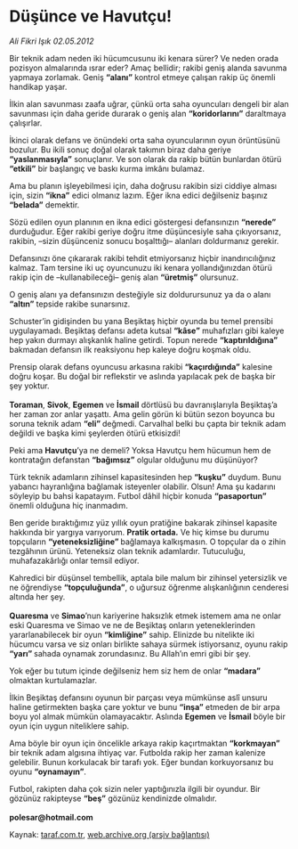 # Düşünce ve Havutçu!

*Ali Fikri Işık 02.05.2012*

<div class="yazi"><p>Bir teknik adam neden iki hücumcusunu iki kenara sürer? Ve neden orada pozisyon almalarında ısrar eder? Amaç bellidir; rakibi geniş alanda savunma yapmaya zorlamak. Geniş <b>“alanı”</b> kontrol etmeye çalışan rakip üç önemli handikap yaşar. </p>
<p>İlkin alan savunması zaafa uğrar, çünkü orta saha oyuncuları dengeli bir alan savunması için daha geride durarak o geniş alan <b>“koridorlarını”</b> daraltmaya çalışırlar.</p>
<p>İkinci olarak defans ve önündeki orta saha oyuncularının oyun örüntüsünü bozulur. Bu ikili sonuç doğal olarak takımın biraz daha geriye <b>“yaslanmasıyla”</b> sonuçlanır. Ve son olarak da rakip bütün bunlardan ötürü <b>“etkili”</b> bir başlangıç ve baskı kurma imkânı bulamaz. </p>
<p>Ama bu planın işleyebilmesi için, daha doğrusu rakibin sizi ciddiye alması için, sizin <b>“ikna”</b> edici olmanız lazım. Eğer ikna edici değilseniz başınız <b>“belada”</b> demektir.</p>
<p>Sözü edilen oyun planının en ikna edici göstergesi defansınızın <b>“nerede”</b> durduğudur. Eğer rakibi geriye doğru itme düşüncesiyle saha çıkıyorsanız, rakibin, –sizin düşünceniz sonucu boşalttığı– alanları doldurmanız gerekir.</p>
<p>Defansınızı öne çıkararak rakibi tehdit etmiyorsanız hiçbir inandırıcılığınız kalmaz. Tam tersine iki uç oyuncunuzu iki kenara yollandığınızdan ötürü rakip için de –kullanabileceği– geniş alan <b>“üretmiş”</b> olursunuz.</p>
<p>O geniş alanı ya defansınızın desteğiyle siz doldurursunuz ya da o alanı <b>“altın”</b> tepside rakibe sunarsınız.</p>
<p>Schuster’in gidişinden bu yana Beşiktaş hiçbir oyunda bu temel prensibi uygulayamadı. Beşiktaş defansı adeta kutsal <b>“kâse”</b> muhafızları gibi kaleye hep yakın durmayı alışkanlık haline getirdi. Topun nerede <b>“kaptırıldığına”</b> bakmadan defansın ilk reaksiyonu hep kaleye doğru koşmak oldu.</p>
<p>Prensip olarak defans oyuncusu arkasına rakibi <b>“kaçırdığında”</b> kalesine doğru koşar. Bu doğal bir reflekstir ve aslında yapılacak pek de başka bir şey yoktur.<br/><br/><b>Toraman</b>, <b>Sivok</b>, <b>Egemen</b> ve <b>İsmail</b> dörtlüsü bu davranışlarıyla Beşiktaş’a her zaman zor anlar yaşattı. Ama gelin görün ki bütün sezon boyunca bu soruna teknik adam <b>“eli” </b>değmedi. Carvalhal belki bu çapta bir teknik adam değildi ve başka kimi şeylerden ötürü etkisizdi!</p>
<p>Peki ama <b>Havutçu</b>’ya ne demeli? Yoksa Havutçu hem hücumun hem de kontratağın defanstan <b>“bağımsız”</b> olgular olduğunu mu düşünüyor?</p>
<p>Türk teknik adamların zihinsel kapasitesinden hep <b>“kuşku”</b> duydum. Bunu yabancı hayranlığına bağlamak isteyenler olabilir. Olsun! Ama şu kadarını söyleyip bu bahsi kapatayım. Futbol dâhil hiçbir konuda <b>“pasaportun”</b> önemli olduğuna hiç inanmadım.</p>
<p>Ben geride bıraktığımız yüz yıllık oyun pratiğine bakarak zihinsel kapasite hakkında bir yargıya varıyorum. <b>Pratik ortada.</b> Ve hiç kimse bu durumu topçuların <b>“yeteneksizliğine” </b>bağlamaya kalkışmasın. O topçular da o zihin tezgâhının ürünü. Yeteneksiz olan teknik adamlardır. Tutuculuğu, muhafazakârlığı onlar temsil ediyor.</p>
<p>Kahredici bir düşünsel tembellik, aptala bile malum bir zihinsel yetersizlik ve ne öğrendiyse <b>“topçuluğunda”</b>, o uğursuz öğrenme alışkanlığının cenderesi altında her şey.<br/><br/><b>Quaresma</b> ve <b>Simao</b>’nun kariyerine haksızlık etmek istemem ama ne onlar eski Quaresma ve Simao ve ne de Beşiktaş onların yeteneklerinden yararlanabilecek bir oyun <b>“kimliğine”</b> sahip. Elinizde bu nitelikte iki hücumcu varsa ve siz onları birlikte sahaya sürmek istiyorsanız, oyunu rakip <b>“yarı” </b>sahada oynamak zorundasınız. Bu Allah’ın emri gibi bir şey.</p>
<p>Yok eğer bu tutum içinde değilseniz hem siz hem de onlar <b>“madara”</b> olmaktan kurtulamazlar.</p>
<p>İlkin Beşiktaş defansını oyunun bir parçası veya mümkünse aslî unsuru haline getirmekten başka çare yoktur ve bunu <b>“inşa”</b> etmeden de bir arpa boyu yol almak mümkün olamayacaktır. Aslında <b>Egemen</b> ve <b>İsmail</b> böyle bir oyun için uygun niteliklere sahip.</p>
<p>Ama böyle bir oyun için öncelikle arkaya rakip kaçırtmaktan <b>“korkmayan”</b> bir teknik adam algısına ihtiyaç var. Futbolda rakip her zaman kalenize gelebilir. Bunun korkulacak bir tarafı yok. Eğer bundan korkuyorsanız bu oyunu <b>“oynamayın”</b>.</p>
<p>Futbol, rakipten daha çok sizin neler yaptığınızla ilgili bir oyundur. Bir gözünüz rakipteyse <b>“beş”</b> gözünüz kendinizde olmalıdır.<br/><br/><b>polesar@hotmail.com</b></p>
</div>

Kaynak: [taraf.com.tr](http://www.taraf.com.tr/ali-fikri-isik/makale-dusunce-ve-havutcu.htm), [web.archive.org (arşiv bağlantısı)](http://web.archive.org/web/20131107134224/http://www.taraf.com.tr/ali-fikri-isik/makale-dusunce-ve-havutcu.htm)
